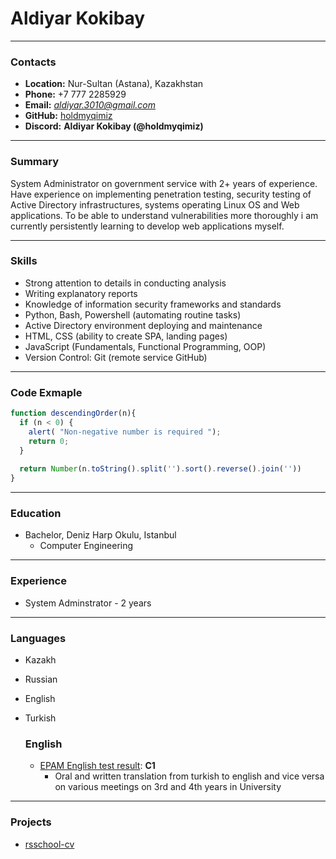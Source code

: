 # Aldiyar Kokibay

---
### Contacts

* **Location:**   Nur-Sultan (Astana), Kazakhstan
* **Phone:**   +7 777 2285929
* **Email:** *aldiyar.3010@gmail.com*
* **GitHub:**   [holdmyqimiz](https://github.com/holdmyqimiz)
* **Discord:**   **Aldiyar Kokibay (@holdmyqimiz)**

---
### Summary
System Administrator on government service with 2+ years of experience. Have experience on implementing penetration testing, security testing of Active Directory infrastructures, systems operating Linux OS and Web applications. To be able to understand vulnerabilities more thoroughly i am currently persistently learning to develop web applications myself. 

---
### Skills
* Strong attention to details in conducting analysis
* Writing explanatory reports
* Knowledge of information security frameworks and standards
* Python, Bash, Powershell (automating routine tasks)
* Active Directory environment deploying and maintenance
* HTML, CSS (ability to create SPA, landing pages)
* JavaScript (Fundamentals, Functional Programming, OOP)
* Version Control: Git (remote service GitHub)

---
### Code Exmaple
```Javascript
function descendingOrder(n){
  if (n < 0) {
    alert( "Non-negative number is required ");
    return 0;
  }
  
  return Number(n.toString().split('').sort().reverse().join(''))
}
```

---
### Education
* Bachelor, Deniz Harp Okulu, Istanbul
   * Computer Engineering

---
### Experience
* System Adminstrator - 2 years

---
### Languages
* Kazakh
* Russian
* English
* Turkish

   ### English
   * [EPAM English test result](https://examinator.epam.com/Main/PersonalAssignments/461973): **C1**
      * Oral and written translation from turkish to english and vice versa on various meetings on 3rd and 4th years in University

---
### Projects

* [rsschool-cv](https://github.com/holdmyqimiz/rsschool-cv)
